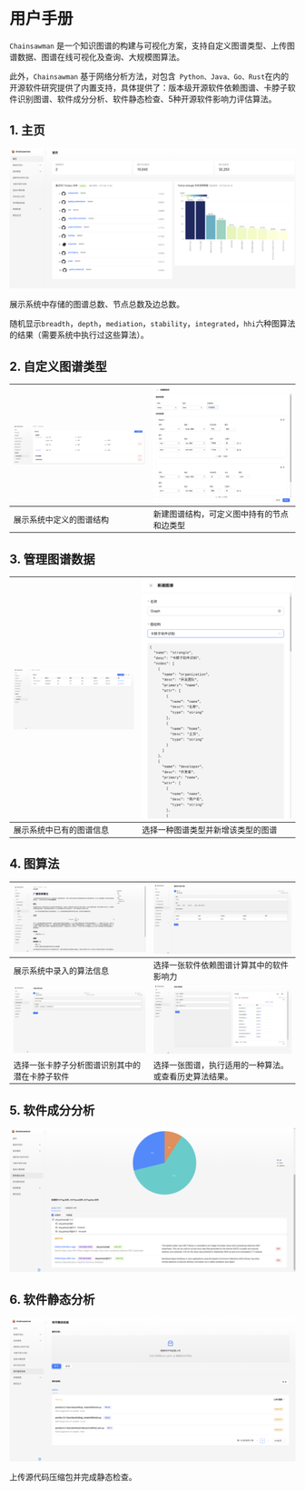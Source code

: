 # 用户手册

`Chainsawman` 是一个知识图谱的构建与可视化方案，支持自定义图谱类型、上传图谱数据、图谱在线可视化及查询、大规模图算法。

此外，`Chainsawman` 基于网络分析方法，对包含` Python、Java、Go、Rust`在内的开源软件研究提供了内置支持，具体提供了：版本级开源软件依赖图谱、卡脖子软件识别图谱、软件成分分析、软件静态检查、5种开源软件影响力评估算法。

## 1. 主页

![主页](assets/主页.png)

展示系统中存储的图谱总数、节点总数及边总数。

随机显示`breadth`，`depth`，`mediation`，`stability`，`integrated`，`hhi`六种图算法的结果（需要系统中执行过这些算法）。

## 2. 自定义图谱类型
| ![图谱配置-1](assets/图谱配置-1.png)    | ![图谱配置-2.png](assets/图谱配置-2.png.png)    |
| ---- | ---- |
| 展示系统中定义的图谱结构 | 新建图谱结构，可定义图中持有的节点和边类型 |

## 3. 管理图谱数据

| <img src="assets/数据源管理-1.png" alt="数据源管理-1" style="zoom:50%;" /> | ![数据源管理-2](assets/数据源管理-2.png) |
| ------------------------------------------------------------ | ---------------------------------------- |
| 展示系统中已有的图谱信息                                     | 选择一种图谱类型并新增该类型的图谱       |

## 4. 图算法

| ![图算法-1](assets/图算法-1.png)               | ![图算法-2](assets/图算法-2.png)                       |
| ---------------------------------------------- | ------------------------------------------------------ |
| 展示系统中录入的算法信息                       | 选择一张软件依赖图谱计算其中的软件影响力               |
| ![图算法-3](assets/图算法-3.png)               | ![图算法-4](assets/图算法-4.png)                       |
| 选择一张卡脖子分析图谱识别其中的潜在卡脖子软件 | 选择一张图谱，执行适用的一种算法。或查看历史算法结果。 |

## 5. 软件成分分析

![QQ20240707-210928](assets/SCA.png)

## 6. 软件静态分析

![软件静态分析](assets/软件静态分析.png)

上传源代码压缩包并完成静态检查。

